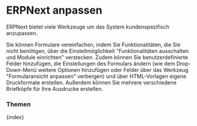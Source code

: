 <!-- add-breadcrumbs -->
# ERPNext anpassen


ERPNext bietet viele Werkzeuge um das System kundenspezifisch anzupassen.

Sie können Formulare vereinfachen, indem Sie Funktionalitäten, die Sie nicht benötigen, über die Einstellmöglichkeit "Funktionalitäten ausschalten und Module einrichten" verstecken. Zudem können Sie benutzerdefinierte Felder hinzufügen, die Einstellungen des Formulars ändern (wie dem Drop-Down-Menü weitere Optionen hinzufügen oder Felder über das Werkzeug "Formularansicht anpassen" verbergen) und über HTML-Vorlagen eigene Druckformate erstellen. Außerdem können Sie mehrere verschiedene Briefköpfe für Ihre Ausdrucke erstellen.

### Themen

{index}
